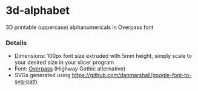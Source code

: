 # 3d-alphabet
3D printable (uppercase) alphanumericals in Overpass font

### Details
- Dimensions: 100px font size extruded with 5mm height, simply scale to your desired size in your slicer program
- Font: [Overpass](https://fonts.google.com/specimen/Overpass) (Highway Gothic alternative)
- SVGs generated using https://github.com/danmarshall/google-font-to-svg-path
